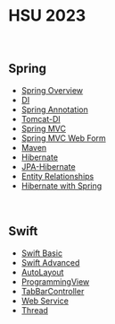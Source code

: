 # **HSU 2023**
<br>

## **Spring**

- [Spring Overview](https://github.com/geniusYoo/HSU_2023/blob/main/Spring/Spring%20Overview.md)
- [DI](https://github.com/geniusYoo/HSU_2023/blob/main/Spring/DI.md)
- [Spring Annotation](https://github.com/geniusYoo/HSU_2023/blob/main/Spring/Spring%20Annotation.md)
- [Tomcat-DI](https://github.com/geniusYoo/HSU_2023/blob/main/Spring/Tomcat-DI.md)
- [Spring MVC](https://github.com/geniusYoo/HSU_2023/blob/main/Spring/Spring%20MVC.md)
- [Spring MVC Web Form](https://github.com/geniusYoo/HSU_2023/blob/main/Spring/Spring%20MVC%20Web%20Form.md)
- [Maven](https://github.com/geniusYoo/HSU_2023/blob/main/Spring/Maven.md)
- [Hibernate](https://github.com/geniusYoo/HSU_2023/blob/main/Spring/Hibernate.md)
- [JPA-Hibernate](https://github.com/geniusYoo/HSU_2023/blob/main/Spring/JPA-Hibernate.md)
- [Entity Relationships](https://github.com/geniusYoo/HSU_2023/blob/main/Spring/Entity%20Relationships.md)
- [Hibernate with Spring](https://github.com/geniusYoo/HSU_2023/blob/main/Spring/Hibernate%20with%20Spring.md)

<br>

## **Swift**
- [Swift Basic](https://github.com/geniusYoo/HSU_2023/blob/main/iOS/Swift%20Basic.md)
- [Swift Advanced](https://github.com/geniusYoo/HSU_2023/blob/main/iOS/Swift%20Advanced.md)
- [AutoLayout](https://github.com/geniusYoo/HSU_2023/blob/main/iOS/AutoLayout.md)
- [ProgrammingView](https://github.com/geniusYoo/HSU_2023/blob/main/iOS/ProgrammingView.md)
- [TabBarController](https://github.com/geniusYoo/HSU_2023/blob/main/iOS/TabBarController.md)
- [Web Service](https://github.com/geniusYoo/HSU_2023/blob/main/iOS/Web%20Service.md)
- [Thread](https://github.com/geniusYoo/HSU_2023/blob/main/iOS/Thread.md)
<br>


